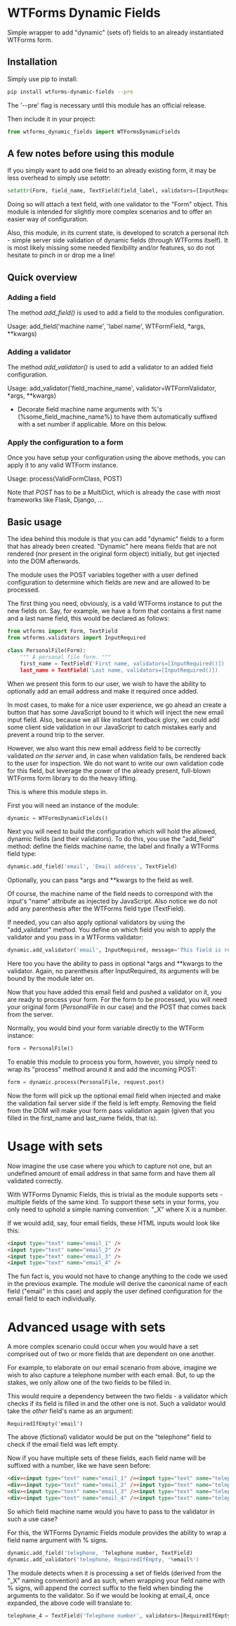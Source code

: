 # WTForms Dynamic Fields

Simple wrapper to add "dynamic" (sets of) fields to an already instantiated WTForms form.

## Installation

Simply use pip to install:
	
```bash
pip install wtforms-dynamic-fields --pre
```

The '--pre' flag is necessary until this module has an official release.

Then include it in your project:

```python
from wtforms_dynamic_fields import WTFormsDynamicFields
```

## A few notes before using this module

If you simply want to add one field to an already existing form, it may be less overhead to simply use *setattr*:

```python
setattr(Form, field_name, TextField(field_label, validators=[InputRequired()]))
```

Doing so will attach a text field, with one validator to the "Form" object. This module is intended for slightly more complex scenarios and to offer an easier way of configuration.

Also, this module, in its current state, is developed to scratch a personal itch - simple server side validation of dynamic fields (through WTForms itself).
It is most likely missing some needed flexibility and/or features, so do not hesitate to pinch in or drop me a line!

## Quick overview

### Adding a field

The method *add_field()* is used to add a field to the modules configuration.

Usage: add_field('machine name', 'label name', WTFormField, *args, **kwargs)

### Adding a validator

The method *add_validator()* is used to add a validator to an added field configuration.

Usage: add_validator('field_machine_name', validator=WTFormValidator, *args, **kwargs)

* Decorate field machine name arguments with %'s (%some_field_machine_name%) to have them automatically suffixed with a set number if applicable. More on this below.

### Apply the configuration to a form

Once you have setup your configuration using the above methods, you can apply it to any valid WTForm instance.

Usage: process(ValidFormClass, POST)

Note that *POST* has to be a MultiDict, which is already the case with most frameworks like Flask, Django, ...

## Basic usage

The idea behind this module is that you can add "dynamic" fields to a form that has already been created.
"Dynamic" here means fields that are not rendered (nor present in the original form object) initially, but get injected into the DOM afterwards.

The module uses the POST variables together with a user defined configuration to determine which fields are new and are allowed to be processed.

The first thing you need, obviously, is a valid WTForms instance to put the new fields on.
Say, for example, we have a form that contains a first name and a last name field, this would be declared as follows:

```python
from wtforms import Form, TextField
from wtforms.validators import InputRequired

class PersonalFile(Form):
	""" A personal file form. """
	first_name = TextField('First name, validators=[InputRequired()])
	last_name = TextField('Last name, validators=[InputRequired()])
```

When we present this form to our user, we wish to have the ability to optionally add an email address and make it required once added.

In most cases, to make for a nice user experience, we go ahead an create a button that has some JavaScript bound to it which will inject the new email input field.
Also, because we all like instant feedback glory, we could add some client side validation in our JavaScript to catch mistakes early and prevent a round trip to the server.

However, we also want this new email address field to be correctly validated *on the server* and, in case when validation fails, be rendered back to the user for inspection.
We do not want to write our own validation code for this field, but leverage the power of the already present, full-blown WTForms form library to do the heavy lifting.

This is where this module steps in. 

First you will need an instance of the module:

```python
dynamic = WTFormsDynamicFields()
```

Next you will need to build the configuration which will hold the allowed, dynamic fields (and their validators).
To do this, you use the "add_field" method: define the fields machine name, the label and finally a WTForms field type:

```python
dynamic.add_field('email', 'Email address', TextField)
```

Optionally, you can pass *args and **kwargs to the field as well.

Of course, the machine name of the field needs to correspond with the input's "name" attribute as injected by JavaScript.
Also notice we do not add any parenthesis after the WTForms field type (TextField).

If needed, you can also apply optional validators by using the "add_validator" method.
You define on which field you wish to apply the validator and you pass in a WTForms validator:

```python
dynamic.add_validator('email', InputRequired, message='This field is required')
```

Here too you have the ability to pass in optional *args and **kwargs to the validator.
Again, no parenthesis after InputRequired, its arguments will be bound by the module later on.

Now that you have added this email field and pushed a validator on it, you are ready to process your form.
For the form to be processed, you will need your original form (*PersonalFile* in our case) and the POST that comes back from the server.

Normally, you would bind your form variable directly to the WTForm instance:

```python
form = PersonalFile()
```

To enable this module to process you form, however, you simply need to wrap its "process" method around it and add the incoming POST:

```python
form = dynamic.process(PersonalFile, request.post)
```

Now the form will pick up the optional email field when injected and make the validation fail server side if the field is left empty.
Removing the field from the DOM will make your form pass validation again (given that you filled in the first_name and last_name fields, that is).

Usage with sets
===============

Now imagine the use case where you which to capture not one, but an undefined amount of email address in that same form and have them all validated correctly.

With WTForms Dynamic Fields, this is trivial as the module supports sets - multiple fields of the same kind.
To support these sets in your forms, you only need to uphold a simple naming convention: "_X" where X is a number.

If we would add, say, four email fields, these HTML inputs would look like this:

```html
<input type="text" name="email_1" />
<input type="text" name="email_2" />
<input type="text" name="email_3" />
<input type="text" name="email_4" />
```

The fun fact is, you would not have to change anything to the code we used in the previous example.
The module will derive the canonical name of each field ("email" in this case) and apply the user defined configuration for the email field to each individually.

Advanced usage with sets
========================

A more complex scenario could occur when you would have a set comprised out of two or more fields that are dependent on one another.

For example, to elaborate on our email scenario from above, imagine we wish to also capture a telephone number with each email.
But, to up the stakes, we only allow one of the two fields to be filled in.

This would require a dependency between the two fields - a validator which checks if its field is filled in and the other one is not.
Such a validator would take the *other* field's name as an argument:

	RequiredIfEmpty('email')

The above (fictional) validator would be put on the "telephone" field to check if the email field was left empty.

Now if you have multiple sets of these fields, each field name will be suffixed with a number, like we have seen before:

```html
<div><input type="text" name="email_1" /><input type="text" name="telephone_1" /></div>
<div><input type="text" name="email_2" /><input type="text" name="telephone_2" /></div>
<div><input type="text" name="email_3" /><input type="text" name="telephone_3" /></div>
<div><input type="text" name="email_4" /><input type="text" name="telephone_4" /></div>
```

So which field machine name would you have to pass to the validator in such a use case?

For this, the WTForms Dynamic Fields module provides the ability to wrap a field name argument with % signs.

```python
dynamic.add_field('telephone, 'Telephone number, TextField)
dynamic.add_validator('telephone, RequiredIfEmpty, '%email%')
```

The module detects when it is processing a set of fields (derived from the "_X" naming convention) and as such, when wrapping your field name with % signs, will append the correct suffix to the field when binding the arguments to the validator. So if we would be looking at email_4, once expanded, the above code will translate to:

```python
telephone_4 = TextField('Telephone number', validators=[RequiredIfEmpty('email_4')])
```
	
